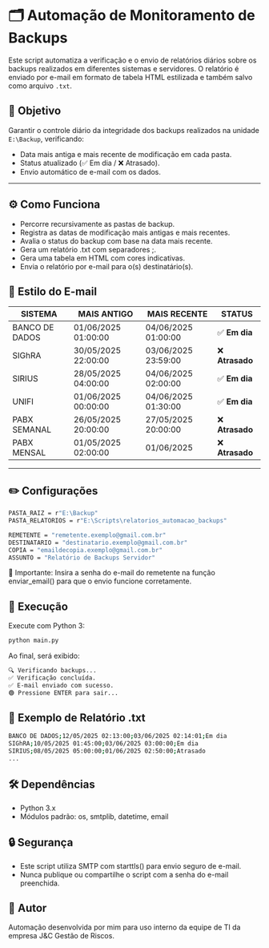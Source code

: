 # 🗂️ Automação de Monitoramento de Backups

Este script automatiza a verificação e o envio de relatórios diários sobre os backups realizados em diferentes sistemas e servidores. O relatório é enviado por e-mail em formato de tabela HTML estilizada e também salvo como arquivo `.txt`.

## 📌 Objetivo

Garantir o controle diário da integridade dos backups realizados na unidade `E:\Backup`, verificando:

- Data mais antiga e mais recente de modificação em cada pasta.
- Status atualizado (✅ Em dia / ❌ Atrasado).
- Envio automático de e-mail com os dados.

---

## ⚙️ Como Funciona

- Percorre recursivamente as pastas de backup.
- Registra as datas de modificação mais antigas e mais recentes.
- Avalia o status do backup com base na data mais recente.
- Gera um relatório .txt com separadores ;.
- Gera uma tabela em HTML com cores indicativas.
- Envia o relatório por e-mail para o(s) destinatário(s).

## 📧 Estilo do E-mail

| **SISTEMA**    | **MAIS ANTIGO**     | **MAIS RECENTE**    | **STATUS**     |
| -------------- | ------------------- | ------------------- | -------------- |
| BANCO DE DADOS | 01/06/2025 01:00:00 | 04/06/2025 01:00:00 | ✅ **Em dia**   |
| SIGhRA         | 30/05/2025 22:00:00 | 03/06/2025 23:59:00 | ❌ **Atrasado** |
| SIRIUS         | 28/05/2025 04:00:00 | 04/06/2025 02:00:00 | ✅ **Em dia**   |
| UNIFI          | 01/06/2025 00:00:00 | 04/06/2025 01:30:00 | ✅ **Em dia**   |
| PABX SEMANAL   | 26/05/2025 20:00:00 | 27/05/2025 20:00:00 | ❌ **Atrasado** |
| PABX MENSAL    | 01/05/2025 02:00:00 | 01/06/2025          | ❌ **Atrasado** |

---

## ✏️ Configurações

```bash
PASTA_RAIZ = r"E:\Backup"
PASTA_RELATORIOS = r"E:\Scripts\relatorios_automacao_backups"

REMETENTE = "remetente.exemplo@gmail.com.br"
DESTINATARIO = "destinatario.exemplo@gmail.com.br"
COPIA = "emaildecopia.exemplo@gmail.com.br"
ASSUNTO = "Relatório de Backups Servidor"
```
📌 Importante: Insira a senha do e-mail do remetente na função enviar_email() para que o envio funcione corretamente.

## 🐍 Execução
Execute com Python 3:

```bash
python main.py
```

Ao final, será exibido:

```bash
🔍 Verificando backups...
✅ Verificação concluída.
✅ E-mail enviado com sucesso.
🟢 Pressione ENTER para sair...
```

## 📄 Exemplo de Relatório .txt
```bash
BANCO DE DADOS;12/05/2025 02:13:00;03/06/2025 02:14:01;Em dia
SIGhRA;10/05/2025 01:45:00;03/06/2025 03:00:00;Em dia
SIRIUS;08/05/2025 05:00:00;01/06/2025 02:50:00;Atrasado
...
```

## 🛠️ Dependências
- Python 3.x
- Módulos padrão: os, smtplib, datetime, email

## 🔒 Segurança
- Este script utiliza SMTP com starttls() para envio seguro de e-mail.
- Nunca publique ou compartilhe o script com a senha do e-mail preenchida.

## 🧠 Autor
Automação desenvolvida por mim para uso interno da equipe de TI da empresa J&C Gestão de Riscos.

